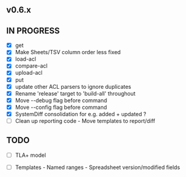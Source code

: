 ## v0.6.x

## IN PROGRESS

- [x] get
- [x] Make Sheets/TSV column order less fixed
- [x] load-acl
- [x] compare-acl
- [x] upload-acl
- [x] put 
- [x] update other ACL parsers to ignore duplicates
- [x] Rename 'release' target to 'build-all' throughout
- [x] Move --debug flag before command
- [x] Move --config flag before command
- [x] SystemDiff consolidation for e.g. added + updated ?
- [ ] Clean up reporting code
      - Move templates to report/diff

## TODO

- [ ] TLA+ model
- [ ] Templates
      - Named ranges
      - Spreadsheet version/modified fields


